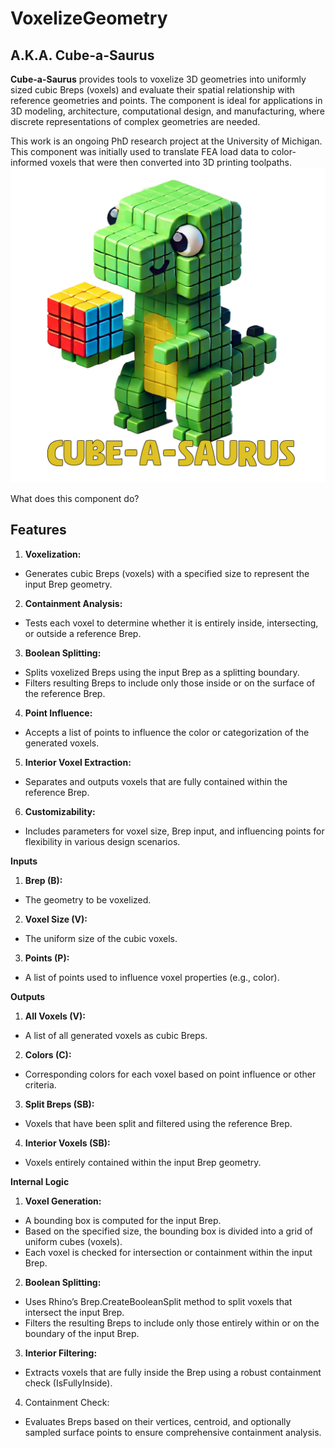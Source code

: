 # VoxelizeGeometry 
## A.K.A. Cube-a-Saurus

**Cube-a-Saurus** provides tools to voxelize 3D geometries into uniformly sized cubic Breps (voxels) and evaluate their spatial relationship with reference geometries and points. The component is ideal for applications in 3D modeling, architecture, computational design, and manufacturing, where discrete representations of complex geometries are needed.

This work is an ongoing PhD research project at the University of Michigan. This component was initially used to translate FEA load data to color-informed voxels that were then converted into 3D printing toolpaths. 
![Cube-a-Saurus](https://github.com/ChristopherVoltl/VoxelizeGeometry/blob/master/assets/cube-a-sarous.jpg)

What does this component do? 

## Features
1. **Voxelization:**
  - Generates cubic Breps (voxels) with a specified size to represent the input Brep geometry.
2. **Containment Analysis:**
  - Tests each voxel to determine whether it is entirely inside, intersecting, or outside a reference Brep.
3. **Boolean Splitting:**
  - Splits voxelized Breps using the input Brep as a splitting boundary.
  - Filters resulting Breps to include only those inside or on the surface of the reference Brep.
4. **Point Influence:**
  - Accepts a list of points to influence the color or categorization of the generated voxels.
5. **Interior Voxel Extraction:**
  - Separates and outputs voxels that are fully contained within the reference Brep.
6. **Customizability:**
  - Includes parameters for voxel size, Brep input, and influencing points for flexibility in various design scenarios.

**Inputs**
1. **Brep (B):**
  - The geometry to be voxelized.
2. **Voxel Size (V):**
  - The uniform size of the cubic voxels.
3. **Points (P):**
  - A list of points used to influence voxel properties (e.g., color).

**Outputs**
1. **All Voxels (V):**
  - A list of all generated voxels as cubic Breps.
2. **Colors (C):**
  - Corresponding colors for each voxel based on point influence or other criteria.
3. **Split Breps (SB):**
  - Voxels that have been split and filtered using the reference Brep.
4. **Interior Voxels (SB):**
  - Voxels entirely contained within the input Brep geometry.

**Internal Logic**

1. **Voxel Generation:**

  - A bounding box is computed for the input Brep.
  - Based on the specified size, the bounding box is divided into a grid of uniform cubes (voxels).
  - Each voxel is checked for intersection or containment within the input Brep.

2. **Boolean Splitting:**

  - Uses Rhino’s Brep.CreateBooleanSplit method to split voxels that intersect the input Brep.
  - Filters the resulting Breps to include only those entirely within or on the boundary of the input Brep.

3. **Interior Filtering:**

  - Extracts voxels that are fully inside the Brep using a robust containment check (IsFullyInside).

4. Containment Check:

  - Evaluates Breps based on their vertices, centroid, and optionally sampled surface points to ensure comprehensive containment analysis.

